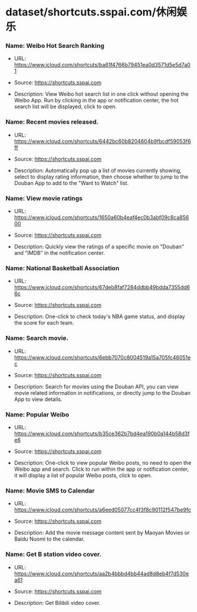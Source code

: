 # dataset/shortcuts.sspai.com/休闲娱乐

### Name: Weibo Hot Search Ranking

- URL: https://www.icloud.com/shortcuts/ba61f4766b79451ea0d3571d5e5d7a01

- Source: https://shortcuts.sspai.com

- Description: View Weibo hot search list in one click without opening the Weibo App. Run by clicking in the app or notification center, the hot search list will be displayed, click to open.

### Name: Recent movies released.

- URL: https://www.icloud.com/shortcuts/6442bc60b8204604b9fbcdf59053f6ff

- Source: https://shortcuts.sspai.com

- Description: Automatically pop up a list of movies currently showing, select to display rating information, then choose whether to jump to the Douban App to add to the "Want to Watch" list.

### Name: View movie ratings

- URL: https://www.icloud.com/shortcuts/1650a60b4eaf4ec0b3abf09c8ca85600

- Source: https://shortcuts.sspai.com

- Description: Quickly view the ratings of a specific movie on "Douban" and "IMDB" in the notification center.

### Name: National Basketball Association

- URL: https://www.icloud.com/shortcuts/67deb8faf7284ddbb49bdda7355dd66c

- Source: https://shortcuts.sspai.com

- Description: One-click to check today's NBA game status, and display the score for each team.

### Name: Search movie.

- URL: https://www.icloud.com/shortcuts/6ebb7070c8004519a15a705fc46051ec

- Source: https://shortcuts.sspai.com

- Description: Search for movies using the Douban API, you can view movie related information in notifications, or directly jump to the Douban App to view details.

### Name: Popular Weibo

- URL: https://www.icloud.com/shortcuts/b35ce362b7bd4ea190b0a144b58d3fe6

- Source: https://shortcuts.sspai.com

- Description: One-click to view popular Weibo posts, no need to open the Weibo app and search. Click to run within the app or notification center, it will display a list of popular Weibo posts, click to open.

### Name: Movie SMS to Calendar

- URL: https://www.icloud.com/shortcuts/a6eed05077cc4f3f8c90112f547be9fc

- Source: https://shortcuts.sspai.com

- Description: Add the movie message content sent by Maoyan Movies or Baidu Nuomi to the calendar.

### Name: Get B station video cover.

- URL: https://www.icloud.com/shortcuts/aa2b4bbbd4bb44ad8d8eb4f7d530ea61

- Source: https://shortcuts.sspai.com

- Description: Get Bilibili video cover.

